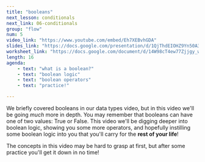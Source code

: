 ```yaml
---
title: "booleans"
next_lesson: conditionals
next_link: 06-conditionals
group: "flow"
num: 5
video_link: "https://www.youtube.com/embed/Eh7XEBvhGDA"
slides_link: "https://docs.google.com/presentation/d/1QjThdEIOHZ9Yn50A3bO8OKmex8QhyyfgoZzW8hX0LPE/edit?usp=sharing"
worksheet_link: "https://docs.google.com/document/d/14W98cT4ew77Zjjgy_whaoLNoq54JquMWvYLR7SeIp1U/edit?usp=sharing"
length: 16
agenda: 
    - text: "what is a boolean?"
    - text: "boolean logic"
    - text: "boolean operators"
    - text: "practice!"

---
```

We briefly covered booleans in our data types video, but in this video we'll be going *much* more in depth. You may remember that booleans can have one of two values: True or False. This video we'll be digging deeper into boolean logic, showing you some more operators, and hopefully instilling some boolean logic into you that you'll carry for the **rest of your life**! 

The concepts in this video may be hard to grasp at first, but after some practice you'll get it down in no time!